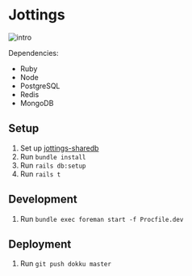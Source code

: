 # Jottings

![intro](https://github.com/bkzl/jottings/raw/master/app/assets/images/img-readme.gif)

Dependencies:

- Ruby
- Node
- PostgreSQL
- Redis
- MongoDB

## Setup

1. Set up [jottings-sharedb](https://github.com/bkzl/jottings-sharedb)
2. Run `bundle install`
3. Run `rails db:setup`
4. Run `rails t`

## Development

1. Run `bundle exec foreman start -f Procfile.dev`

## Deployment

1. Run `git push dokku master`
